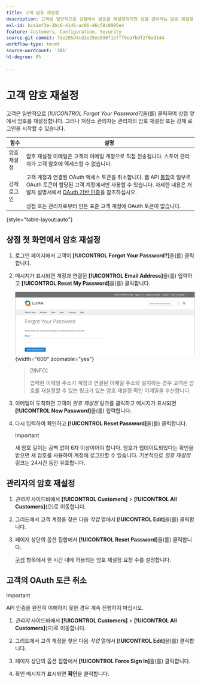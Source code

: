 ```yaml
---
title: 고객 암호 재설정
description: 고객은 일반적으로 상점에서 암호를 재설정하지만 상점 관리자는 암호 재설정 또는 관리자의 강제 로그인을 시작할 수 있습니다.
exl-id: bca1ef3e-2bc6-4146-ac86-d6c58c8995e4
feature: Customers, Configuration, Security
source-git-commit: 7de285d4cd1e25ec890f1efff9ea7bdf2f0a9144
workflow-type: tm+mt
source-wordcount: '381'
ht-degree: 0%

---
```


# 고객 암호 재설정

고객은 일반적으로 _[!UICONTROL Forgot Your Password?]_&#x200B;을(를) 클릭하여 상점 앞에서 암호를 재설정합니다. 그러나 저장소 관리자는 관리자의 암호 재설정 또는 강제 로그인을 시작할 수 있습니다.

| 함수 | 설명 |
| --- | --- |
| 암호 재설정 | 암호 재설정 이메일은 고객의 이메일 계정으로 직접 전송됩니다. 스토어 관리자가 고객 암호에 액세스할 수 없습니다. |
| 강제 로그인 | 고객 계정과 연결된 OAuth 액세스 토큰을 취소합니다. 웹 API [통합](../systems/integrations.md)의 일부로 OAuth 토큰이 할당된 고객 계정에서만 사용할 수 있습니다. 자세한 내용은 개발자 설명서에서 [OAuth 기반 인증](https://developer.adobe.com/commerce/webapi/get-started/authentication/gs-authentication-oauth/)을 참조하십시오. <br/><br/>상점 또는 관리자로부터 만든 표준 고객 계정에 OAuth 토큰이 없습니다. |

{style="table-layout:auto"}

## 상점 첫 화면에서 암호 재설정

1. 로그인 페이지에서 고객이 **[!UICONTROL Forgot Your Password?]**&#x200B;을(를) 클릭합니다.

1. 메시지가 표시되면 계정과 연결된 **[!UICONTROL Email Address]**&#x200B;을(를) 입력하고 **[!UICONTROL Reset My Password]**&#x200B;을(를) 클릭합니다.

   ![암호를 잊으셨습니까?1&rbrace;](assets/forgot-password.png){width="600" zoomable="yes"}

   >[!INFO]
   >
   >입력한 이메일 주소가 계정과 연결된 이메일 주소와 일치하는 경우 고객은 암호를 재설정할 수 있는 링크가 있는 암호 재설정 확인 이메일을 수신합니다.

1. 이메일이 도착하면 고객이 _암호 재설정_ 링크를 클릭하고 메시지가 표시되면 **[!UICONTROL New Password]**&#x200B;을(를) 입력합니다.

1. 다시 입력하여 확인하고 **[!UICONTROL Reset Password]**&#x200B;을(를) 클릭합니다.

   >[!IMPORTANT]
   >
   >새 암호 길이는 공백 없이 6자 이상이어야 합니다. 암호가 업데이트되었다는 확인을 받으면 새 암호를 사용하여 계정에 로그인할 수 있습니다. 기본적으로 _암호 재설정_ 링크는 24시간 동안 유효합니다.

## 관리자의 암호 재설정

1. _관리자_ 사이드바에서 **[!UICONTROL Customers]** > **[!UICONTROL All Customers]**(으)로 이동합니다.

1. 그리드에서 고객 계정을 찾은 다음 _작업_ 열에서 **[!UICONTROL Edit]**&#x200B;을(를) 클릭합니다.

1. 페이지 상단의 옵션 집합에서 **[!UICONTROL Reset Password]**&#x200B;을(를) 클릭합니다.

   [구성](../configuration-reference/customers/customer-configuration.md) 항목에서 한 시간 내에 허용되는 암호 재설정 요청 수를 설정합니다.

## 고객의 OAuth 토큰 취소

>[!IMPORTANT]
>
>API 인증을 완전히 이해하지 못한 경우 계속 진행하지 마십시오.

1. _관리자_ 사이드바에서 **[!UICONTROL Customers]** > **[!UICONTROL All Customers]**(으)로 이동합니다.

1. 그리드에서 고객 계정을 찾은 다음 _작업_ 열에서 **[!UICONTROL Edit]**&#x200B;을(를) 클릭합니다.

1. 페이지 상단의 옵션 집합에서 **[!UICONTROL Force Sign In]**&#x200B;을(를) 클릭합니다.

1. 확인 메시지가 표시되면 **확인**&#x200B;을 클릭합니다.
